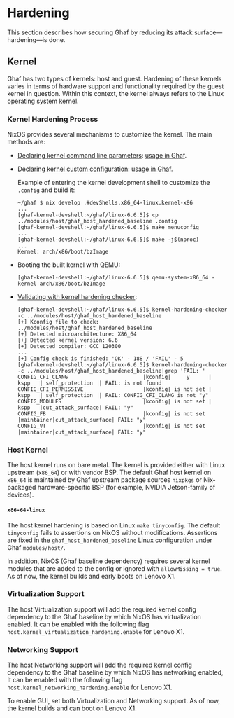 <!--
    Copyright 2022-2024 TII (SSRC) and the Ghaf contributors
    SPDX-License-Identifier: CC-BY-SA-4.0
-->

# Hardening

This section describes how securing Ghaf by reducing its attack surface—hardening—is done.


## Kernel

Ghaf has two types of kernels: host and guest. Hardening of these kernels varies in terms of hardware support and functionality required by the guest kernel in question. Within this context, the kernel always refers to the Linux operating system kernel.


### Kernel Hardening Process

NixOS provides several mechanisms to customize the kernel. The main methods are:

* [Declaring kernel command line parameters](https://nixos.wiki/wiki/Linux_kernel#Custom_kernel_commandline): [usage in Ghaf](https://github.com/search?q=repo%3Atiiuae%2Fghaf%20kernelparams&type=code).
* [Declaring kernel custom configuration](https://nixos.org/manual/nixos/stable/#sec-linux-config-customizing): [usage in Ghaf](https://github.com/tiiuae/ghaf/blob/main/modules/host/kernel.nix).
    
    Example of entering the kernel development shell to customize the `.config` and build it:

  ```
  ~/ghaf $ nix develop .#devShells.x86_64-linux.kernel-x86
  ...
  [ghaf-kernel-devshell:~/ghaf/linux-6.6.5]$ cp ../modules/host/ghaf_host_hardened_baseline .config
  [ghaf-kernel-devshell:~/ghaf/linux-6.6.5]$ make menuconfig
  ...
  [ghaf-kernel-devshell:~/ghaf/linux-6.6.5]$ make -j$(nproc)
  ...
  Kernel: arch/x86/boot/bzImage
  ```

* Booting the built kernel with QEMU:

  ```
  [ghaf-kernel-devshell:~/ghaf/linux-6.6.5]$ qemu-system-x86_64 -kernel arch/x86/boot/bzImage
  ```

* [Validating with kernel hardening checker](https://github.com/a13xp0p0v/kernel-hardening-checker):

  ```
  [ghaf-kernel-devshell:~/ghaf/linux-6.6.5]$ kernel-hardening-checker -c ../modules/host/ghaf_host_hardened_baseline
  [+] Kconfig file to check: ../modules/host/ghaf_host_hardened_baseline
  [+] Detected microarchitecture: X86_64
  [+] Detected kernel version: 6.6
  [+] Detected compiler: GCC 120300
  ...
  [+] Config check is finished: 'OK' - 188 / 'FAIL' - 5
  [ghaf-kernel-devshell:~/ghaf/linux-6.6.5]$ kernel-hardening-checker -c ../modules/host/ghaf_host_hardened_baseline|grep 'FAIL: '
  CONFIG_CFI_CLANG                        |kconfig|     y      |   kspp   | self_protection  | FAIL: is not found
  CONFIG_CFI_PERMISSIVE                   |kconfig| is not set |   kspp   | self_protection  | FAIL: CONFIG_CFI_CLANG is not "y"
  CONFIG_MODULES                          |kconfig| is not set |   kspp   |cut_attack_surface| FAIL: "y"
  CONFIG_FB                               |kconfig| is not set |maintainer|cut_attack_surface| FAIL: "y"
  CONFIG_VT                               |kconfig| is not set |maintainer|cut_attack_surface| FAIL: "y"
  ```


### Host Kernel

The host kernel runs on bare metal. The kernel is provided either with Linux upstream (`x86_64`) or with vendor BSP. The default Ghaf host kernel on `x86_64` is maintained by Ghaf upstream package sources `nixpkgs` or Nix-packaged hardware-specific BSP (for example, NVIDIA Jetson-family of devices).


#### `x86-64-linux`

The host kernel hardening is based on Linux `make tinyconfig`. The default `tinyconfig` fails to assertions on NixOS without modifications. Assertions are fixed in the `ghaf_host_hardened_baseline` Linux configuration under Ghaf `modules/host/`.

In addition, NixOS (Ghaf baseline dependency) requires several kernel modules that are added to the config or ignored with `allowMissing = true`. As of now, the kernel builds and early boots on Lenovo X1.

### Virtualization Support

The host Virtualization support will add the required kernel config dependency to the Ghaf baseline by which NixOS has virtualization enabled. It can be enabled with the following flag `host.kernel_virtualization_hardening.enable` for Lenovo X1.

### Networking Support

The host Networking support will add the required kernel config dependency to the Ghaf baseline by which NixOS has networking enabled, It can be enabled with the following flag `host.kernel_networking_hardening.enable` for Lenovo X1.

To enable GUI, set both Virtualization and Networking support. As of now, the kernel builds and can boot on Lenovo X1.